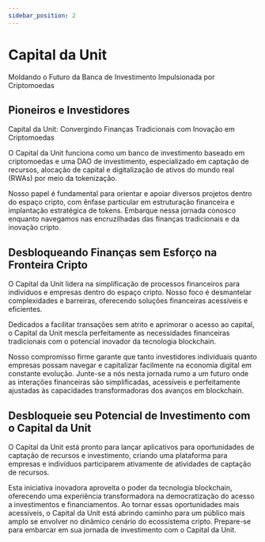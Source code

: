 ```yaml
---
sidebar_position: 2
---
```


# Capital da Unit

Moldando o Futuro da Banca de Investimento Impulsionada por Criptomoedas

## Pioneiros e Investidores

Capital da Unit: Convergindo Finanças Tradicionais com Inovação em Criptomoedas

O Capital da Unit funciona como um banco de investimento baseado em criptomoedas e uma DAO de investimento, especializado em captação de recursos, alocação de capital e digitalização de ativos do mundo real (RWAs) por meio da tokenização.

Nosso papel é fundamental para orientar e apoiar diversos projetos dentro do espaço cripto, com ênfase particular em estruturação financeira e implantação estratégica de tokens.
Embarque nessa jornada conosco enquanto navegamos nas encruzilhadas das finanças tradicionais e da inovação cripto.

## Desbloqueando Finanças sem Esforço na Fronteira Cripto

O Capital da Unit lidera na simplificação de processos financeiros para indivíduos e empresas dentro do espaço cripto. Nosso foco é desmantelar complexidades e barreiras, oferecendo soluções financeiras acessíveis e eficientes.

Dedicados a facilitar transações sem atrito e aprimorar o acesso ao capital, o Capital da Unit mescla perfeitamente as necessidades financeiras tradicionais com o potencial inovador da tecnologia blockchain.

Nosso compromisso firme garante que tanto investidores individuais quanto empresas possam navegar e capitalizar facilmente na economia digital em constante evolução.
Junte-se a nós nesta jornada rumo a um futuro onde as interações financeiras são simplificadas, acessíveis e perfeitamente ajustadas às capacidades transformadoras dos avanços em blockchain.

## Desbloqueie seu Potencial de Investimento com o Capital da Unit

O Capital da Unit está pronto para lançar aplicativos para oportunidades de captação de recursos e investimento, criando uma plataforma para empresas e indivíduos participarem ativamente de atividades de captação de recursos.

Esta iniciativa inovadora aproveita o poder da tecnologia blockchain, oferecendo uma experiência transformadora na democratização do acesso a investimentos e financiamentos.
Ao tornar essas oportunidades mais acessíveis, o Capital da Unit está abrindo caminho para um público mais amplo se envolver no dinâmico cenário do ecossistema cripto.
Prepare-se para embarcar em sua jornada de investimento com o Capital da Unit.
